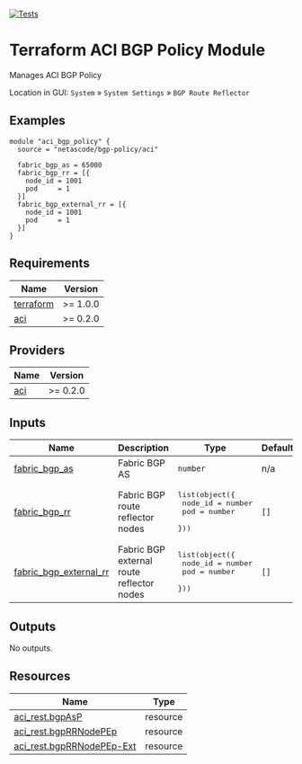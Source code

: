 <!-- BEGIN_TF_DOCS -->
[![Tests](https://github.com/netascode/terraform-aci-scaffolding/actions/workflows/test.yml/badge.svg)](https://github.com/netascode/terraform-aci-scaffolding/actions/workflows/test.yml)

# Terraform ACI BGP Policy Module

Manages ACI BGP Policy

Location in GUI:
`System` » `System Settings` » `BGP Route Reflector`

## Examples

```hcl
module "aci_bgp_policy" {
  source = "netascode/bgp-policy/aci"

  fabric_bgp_as = 65000
  fabric_bgp_rr = [{
    node_id = 1001
    pod     = 1
  }]
  fabric_bgp_external_rr = [{
    node_id = 1001
    pod     = 1
  }]
}

```

## Requirements

| Name | Version |
|------|---------|
| <a name="requirement_terraform"></a> [terraform](#requirement\_terraform) | >= 1.0.0 |
| <a name="requirement_aci"></a> [aci](#requirement\_aci) | >= 0.2.0 |

## Providers

| Name | Version |
|------|---------|
| <a name="provider_aci"></a> [aci](#provider\_aci) | >= 0.2.0 |

## Inputs

| Name | Description | Type | Default | Required |
|------|-------------|------|---------|:--------:|
| <a name="input_fabric_bgp_as"></a> [fabric\_bgp\_as](#input\_fabric\_bgp\_as) | Fabric BGP AS | `number` | n/a | yes |
| <a name="input_fabric_bgp_rr"></a> [fabric\_bgp\_rr](#input\_fabric\_bgp\_rr) | Fabric BGP route reflector nodes | <pre>list(object({<br>    node_id = number<br>    pod     = number<br>  }))</pre> | `[]` | no |
| <a name="input_fabric_bgp_external_rr"></a> [fabric\_bgp\_external\_rr](#input\_fabric\_bgp\_external\_rr) | Fabric BGP external route reflector nodes | <pre>list(object({<br>    node_id = number<br>    pod     = number<br>  }))</pre> | `[]` | no |

## Outputs

No outputs.

## Resources

| Name | Type |
|------|------|
| [aci_rest.bgpAsP](https://registry.terraform.io/providers/netascode/aci/latest/docs/resources/rest) | resource |
| [aci_rest.bgpRRNodePEp](https://registry.terraform.io/providers/netascode/aci/latest/docs/resources/rest) | resource |
| [aci_rest.bgpRRNodePEp-Ext](https://registry.terraform.io/providers/netascode/aci/latest/docs/resources/rest) | resource |
<!-- END_TF_DOCS -->